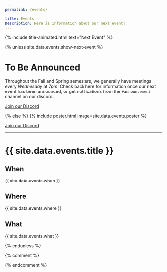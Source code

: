 ```yaml
---
permalink: /events/

title: Events
Description: Here is information about our next event!
---
```


{% include title-animated.html text="Next Event" %}

{% unless site.data.events.show-next-event %}
# To Be Announced

Throughout the Fall and Spring semesters, we generally have meetings every *Wednesday* at *7pm*. Check back here for information once our next event has been announced, or get notifications from the `#announcement` channel on our discord.

<p class="p-1"></p>

<div class="text-center"><a class="button" href="/discord"> <i class="icon-discord" aria-hidden="true"></i> Join our Discord </a></div>

<p class="p-1 lg:p-4"></p>

{% else %}
{% include poster.html image=site.data.events.poster %}

<p class="p-1 lg:p-4"></p>

<div class="text-center"><a class="button" href="/discord"> <i class="icon-discord" aria-hidden="true"></i> Join our Discord </a></div>

<p class="p-1 lg:p-4"></p>

---

# {{ site.data.events.title }}

## When

{{ site.data.events.when }}

## Where

{{ site.data.events.where }}

## What

{{ site.data.events.what }}

<div class="pt-12"></div>
{% endunless %}

{% comment %}
<!-- # When

Kick Off: **03/09/2022**  
Due Date: **03/20/2022**  
Wrap Up: **03/23/2022**

# Where

SPN 2.220 2nd Floor (**Makerspace**)

[Room Locator](https://map.concept3d.com/?id=1772#!m/550572)

[Google Maps](https://www.google.com/maps/place/UTDesign+Makerspace/@32.9935207,-96.7521344,17z/data=!3m1!4b1!4m5!3m4!1s0x864c2206dfe20ddb:0x1906acd349077109!8m2!3d32.9935207!4d-96.7521344)

---

# Rules

1. To participate one must be:
   1. A current college student (exceptions may occur if first approved by an SGDA officer)
   2. A member of the SGDA Discord server (utdsgda.club/discord)
   3. Registered for the jam here. 

2. Games must be submitted by 11:59 pm on Mar 20, 2022 to our itch.io page to be judged and in the running for prize consideration. Exceptions may occur to the 11:59 pm deadline on a case by case basis if actively communicated with an SGDA officer.

3. Game submission rules
   1. No NSFW content
   2. Games must have been made during the period of the jam.
   3. Games must be developed only by those on a registered team.
   
4. Premade assets
   1. Free assets that are publicly available to everyone at the time of the jam can be used. No assets may be used that, at the time of the jam, cost money to obtain.
   2. The use of assets previously made by participants is discouraged. 
   3. Any assets used that are not developed by the team, must be credited on the team’s itch.io submission page. Additionally, crediting assets within the game submission itself is encouraged.
   4. Definition of an asset may include but not limited to: 3D models, animations, music, sound effects, code, art, Unity or Unreal asset packs, etc.

5. Any game engine is allowed to develop a jam submission. These may include Unity, Unreal, Gamemaker, RPG Maker, etc. Additional software to aid with development is allowed as well, such as Maya, Blender, Wwise, Reaper, Photoshop, etc.

6. Final submissions must be either a zipped folder that includes a game build for Windows or a WebGL build that runs directly in itch.io. Other builds for other platforms may also be uploaded to a team’s itch page if they so choose.

7. Teams
   1. Max size of a team is 5 participants
   2. All members of the team must be valid participants, each of which has officially registered for the jam.
   3. If at any time there are conflicts between team members, an SGDA officer may be contacted to help resolve the matter. The SGDA officer then has the right to split teams, remove members from the team, or even remove participants from the jam if they deem fit.
   4. If someone joins the jam late and a team is willing to accept a new member that would not exceed the 5 person limit, the team can add the new participant to their team if they communicate with an SGDA Officer first.

<div class="pt-12"> -->
{% endcomment %}